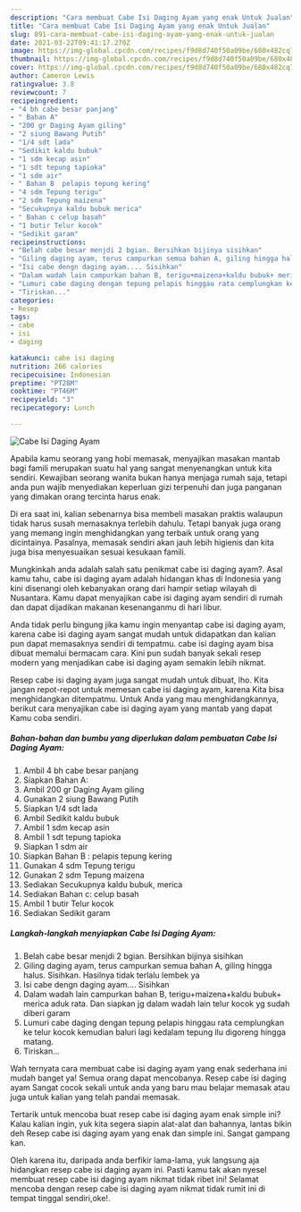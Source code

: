 ```yaml
---
description: "Cara membuat Cabe Isi Daging Ayam yang enak Untuk Jualan"
title: "Cara membuat Cabe Isi Daging Ayam yang enak Untuk Jualan"
slug: 891-cara-membuat-cabe-isi-daging-ayam-yang-enak-untuk-jualan
date: 2021-03-22T09:41:17.270Z
image: https://img-global.cpcdn.com/recipes/f9d8d740f50a09be/680x482cq70/cabe-isi-daging-ayam-foto-resep-utama.jpg
thumbnail: https://img-global.cpcdn.com/recipes/f9d8d740f50a09be/680x482cq70/cabe-isi-daging-ayam-foto-resep-utama.jpg
cover: https://img-global.cpcdn.com/recipes/f9d8d740f50a09be/680x482cq70/cabe-isi-daging-ayam-foto-resep-utama.jpg
author: Cameron Lewis
ratingvalue: 3.8
reviewcount: 7
recipeingredient:
- "4 bh cabe besar panjang"
- " Bahan A"
- "200 gr Daging Ayam giling"
- "2 siung Bawang Putih"
- "1/4 sdt lada"
- "Sedikit kaldu bubuk"
- "1 sdm kecap asin"
- "1 sdt tepung tapioka"
- "1 sdm air"
- " Bahan B  pelapis tepung kering"
- "4 sdm Tepung terigu"
- "2 sdm Tepung maizena"
- "Secukupnya kaldu bubuk merica"
- " Bahan c celup basah"
- "1 butir Telur kocok"
- "Sedikit garam"
recipeinstructions:
- "Belah cabe besar menjdi 2 bgian. Bersihkan bijinya sisihkan"
- "Giling daging ayam, terus campurkan semua bahan A, giling hingga halus. Sisihkan. Hasilnya tidak terlalu lembek ya"
- "Isi cabe dengn daging ayam.... Sisihkan"
- "Dalam wadah lain campurkan bahan B, terigu+maizena+kaldu bubuk+ merica aduk rata. Dan siapkan jg dalam wadah lain telur kocok yg sudah diberi garam"
- "Lumuri cabe daging dengan tepung pelapis hinggau rata cemplungkan ke telur kocok kemudian baluri lagi kedalam tepung llu digoreng hingga matang."
- "Tiriskan..."
categories:
- Resep
tags:
- cabe
- isi
- daging

katakunci: cabe isi daging 
nutrition: 266 calories
recipecuisine: Indonesian
preptime: "PT28M"
cooktime: "PT46M"
recipeyield: "3"
recipecategory: Lunch

---
```



![Cabe Isi Daging Ayam](https://img-global.cpcdn.com/recipes/f9d8d740f50a09be/680x482cq70/cabe-isi-daging-ayam-foto-resep-utama.jpg)

Apabila kamu seorang yang hobi memasak, menyajikan masakan mantab bagi famili merupakan suatu hal yang sangat menyenangkan untuk kita sendiri. Kewajiban seorang  wanita bukan hanya menjaga rumah saja, tetapi anda pun wajib menyediakan keperluan gizi terpenuhi dan juga panganan yang dimakan orang tercinta harus enak.

Di era  saat ini, kalian sebenarnya bisa membeli masakan praktis walaupun tidak harus susah memasaknya terlebih dahulu. Tetapi banyak juga orang yang memang ingin menghidangkan yang terbaik untuk orang yang dicintainya. Pasalnya, memasak sendiri akan jauh lebih higienis dan kita juga bisa menyesuaikan sesuai kesukaan famili. 



Mungkinkah anda adalah salah satu penikmat cabe isi daging ayam?. Asal kamu tahu, cabe isi daging ayam adalah hidangan khas di Indonesia yang kini disenangi oleh kebanyakan orang dari hampir setiap wilayah di Nusantara. Kamu dapat menyajikan cabe isi daging ayam sendiri di rumah dan dapat dijadikan makanan kesenanganmu di hari libur.

Anda tidak perlu bingung jika kamu ingin menyantap cabe isi daging ayam, karena cabe isi daging ayam sangat mudah untuk didapatkan dan kalian pun dapat memasaknya sendiri di tempatmu. cabe isi daging ayam bisa dibuat memalui bermacam cara. Kini pun sudah banyak sekali resep modern yang menjadikan cabe isi daging ayam semakin lebih nikmat.

Resep cabe isi daging ayam juga sangat mudah untuk dibuat, lho. Kita jangan repot-repot untuk memesan cabe isi daging ayam, karena Kita bisa menghidangkan ditempatmu. Untuk Anda yang mau menghidangkannya, berikut cara menyajikan cabe isi daging ayam yang mantab yang dapat Kamu coba sendiri.

<!--inarticleads1-->

##### Bahan-bahan dan bumbu yang diperlukan dalam pembuatan Cabe Isi Daging Ayam:

1. Ambil 4 bh cabe besar panjang
1. Siapkan  Bahan A:
1. Ambil 200 gr Daging Ayam giling
1. Gunakan 2 siung Bawang Putih
1. Siapkan 1/4 sdt lada
1. Ambil Sedikit kaldu bubuk
1. Ambil 1 sdm kecap asin
1. Ambil 1 sdt tepung tapioka
1. Siapkan 1 sdm air
1. Siapkan  Bahan B : pelapis tepung kering
1. Gunakan 4 sdm Tepung terigu
1. Gunakan 2 sdm Tepung maizena
1. Sediakan Secukupnya kaldu bubuk, merica
1. Sediakan  Bahan c: celup basah
1. Ambil 1 butir Telur kocok
1. Sediakan Sedikit garam




<!--inarticleads2-->

##### Langkah-langkah menyiapkan Cabe Isi Daging Ayam:

1. Belah cabe besar menjdi 2 bgian. Bersihkan bijinya sisihkan
1. Giling daging ayam, terus campurkan semua bahan A, giling hingga halus. Sisihkan. Hasilnya tidak terlalu lembek ya
1. Isi cabe dengn daging ayam.... Sisihkan
1. Dalam wadah lain campurkan bahan B, terigu+maizena+kaldu bubuk+ merica aduk rata. Dan siapkan jg dalam wadah lain telur kocok yg sudah diberi garam
1. Lumuri cabe daging dengan tepung pelapis hinggau rata cemplungkan ke telur kocok kemudian baluri lagi kedalam tepung llu digoreng hingga matang.
1. Tiriskan...




Wah ternyata cara membuat cabe isi daging ayam yang enak sederhana ini mudah banget ya! Semua orang dapat mencobanya. Resep cabe isi daging ayam Sangat cocok sekali untuk anda yang baru mau belajar memasak atau juga untuk kalian yang telah pandai memasak.

Tertarik untuk mencoba buat resep cabe isi daging ayam enak simple ini? Kalau kalian ingin, yuk kita segera siapin alat-alat dan bahannya, lantas bikin deh Resep cabe isi daging ayam yang enak dan simple ini. Sangat gampang kan. 

Oleh karena itu, daripada anda berfikir lama-lama, yuk langsung aja hidangkan resep cabe isi daging ayam ini. Pasti kamu tak akan nyesel membuat resep cabe isi daging ayam nikmat tidak ribet ini! Selamat mencoba dengan resep cabe isi daging ayam nikmat tidak rumit ini di tempat tinggal sendiri,oke!.

